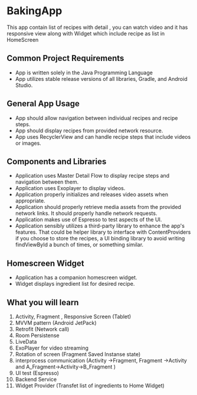 # BakingApp
This app contain list of recipes with detail , you can watch video and it has responsive view along with Widget which include recipe as list in HomeScreen

## Common Project Requirements
- App is written solely in the Java Programming Language
- App utilizes stable release versions of all libraries, Gradle, and Android Studio.

## General App Usage
- App should allow navigation between individual recipes and recipe steps.
- App should display recipes from provided network resource.
- App uses RecyclerView and can handle recipe steps that include videos or images.

## Components and Libraries
- Application uses Master Detail Flow to display recipe steps and navigation between them.
- Application uses Exoplayer to display videos.
- Application properly initializes and releases video assets when appropriate.
- Application should properly retrieve media assets from the provided network links. It should properly handle network requests.
- Application makes use of Espresso to test aspects of the UI.
- Application sensibly utilizes a third-party library to enhance the app's features. That could be helper library to interface with ContentProviders if you choose to store the recipes, a UI binding library to avoid writing findViewById a bunch of times, or something similar.

## Homescreen Widget
- Application has a companion homescreen widget.
- Widget displays ingredient list for desired recipe.

## What you will learn
1. Activity, Fragment , Responsive Screen (Tablet)
2. MVVM pattern (Android JetPack)
3. Retrofit (Network call)
4. Room Persistense 
5. LiveData
6. ExoPlayer for video streaming
7. Rotation of screen (Fragment Saved Instanse state)
8. interprocess communication (Activity ->Fragment, Fragment ->Activity and A_Fragment->Activity->B_Fragment )
9. UI test (Espresso)
10. Backend Service
11. Widget Provider (Transfet list of ingredients to Home Widget)
